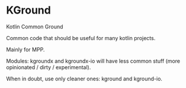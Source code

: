 # KGround

Kotlin Common Ground

Common code that should be useful for many kotlin projects.

Mainly for MPP.

Modules: kgroundx and kgroundx-io will have less common stuff
(more opinionated / dirty / experimental).

When in doubt, use only cleaner ones: kground and kground-io.
